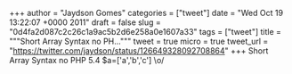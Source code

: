 
+++
author = "Jaydson Gomes"
categories = ["tweet"]
date = "Wed Oct 19 13:22:07 +0000 2011"
draft = false
slug = "0d4fa2d087c2c26c1a9ac5b2d6e258a0e1607a33"
tags = ["tweet"]
title = """Short Array Syntax  no PH..."""
tweet = true
micro = true
tweet_url = "https://twitter.com/jaydson/status/126649328092708864"
+++
Short Array Syntax  no PHP 5.4 $a=['a','b','c'] \o/
